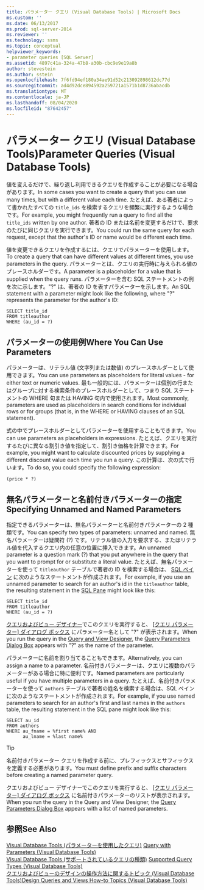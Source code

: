 ```yaml
---
title: パラメーター クエリ (Visual Database Tools) | Microsoft Docs
ms.custom: ''
ms.date: 06/13/2017
ms.prod: sql-server-2014
ms.reviewer: ''
ms.technology: ssms
ms.topic: conceptual
helpviewer_keywords:
- parameter queries [SQL Server]
ms.assetid: 4897c41a-324a-47b8-a30b-cbc9e9e19a8b
author: stevestein
ms.author: sstein
ms.openlocfilehash: 7f6fd94ef180a34ae91d52c213092898612dc77d
ms.sourcegitcommit: ad4d92dce894592a259721a1571b1d8736abacdb
ms.translationtype: MT
ms.contentlocale: ja-JP
ms.lasthandoff: 08/04/2020
ms.locfileid: "87642457"
---
```

# <a name="parameter-queries-visual-database-tools"></a><span data-ttu-id="90192-102">パラメーター クエリ (Visual Database Tools)</span><span class="sxs-lookup"><span data-stu-id="90192-102">Parameter Queries (Visual Database Tools)</span></span>
  <span data-ttu-id="90192-103">値を変えるだけで、繰り返し利用できるクエリを作成することが必要になる場合があります。</span><span class="sxs-lookup"><span data-stu-id="90192-103">In some cases you want to create a query that you can use many times, but with a different value each time.</span></span> <span data-ttu-id="90192-104">たとえば、ある著者によって書かれたすべての `title_ids` を検索するクエリを頻繁に実行するような場合です。</span><span class="sxs-lookup"><span data-stu-id="90192-104">For example, you might frequently run a query to find all the `title_ids` written by one author.</span></span> <span data-ttu-id="90192-105">著者の ID または名前を変更するだけで、要求のたびに同じクエリを実行できます。</span><span class="sxs-lookup"><span data-stu-id="90192-105">You could run the same query for each request, except that the author's ID or name would be different each time.</span></span>  
  
 <span data-ttu-id="90192-106">値を変更できるクエリを作成するには、クエリでパラメーターを使用します。</span><span class="sxs-lookup"><span data-stu-id="90192-106">To create a query that can have different values at different times, you use parameters in the query.</span></span> <span data-ttu-id="90192-107">パラメーターとは、クエリの実行時に与えられる値のプレースホルダーです。</span><span class="sxs-lookup"><span data-stu-id="90192-107">A parameter is a placeholder for a value that is supplied when the query runs.</span></span> <span data-ttu-id="90192-108">パラメーターを含む SQL ステートメントの例を次に示します。"?" は、著者の ID を表すパラメーターを示します。</span><span class="sxs-lookup"><span data-stu-id="90192-108">An SQL statement with a parameter might look like the following, where "?" represents the parameter for the author's ID:</span></span>  
  
```  
SELECT title_id  
FROM titleauthor  
WHERE (au_id = ?)  
```  
  
## <a name="where-you-can-use-parameters"></a><span data-ttu-id="90192-109">パラメーターの使用例</span><span class="sxs-lookup"><span data-stu-id="90192-109">Where You Can Use Parameters</span></span>  
 <span data-ttu-id="90192-110">パラメーターは、リテラル値 (文字列または数値) のプレースホルダーとして使用できます。</span><span class="sxs-lookup"><span data-stu-id="90192-110">You can use parameters as placeholders for literal values - for either text or numeric values.</span></span> <span data-ttu-id="90192-111">最も一般的には、パラメーターは個別の行またはグループに対する検索条件のプレースホルダーとして、つまり SQL ステートメントの WHERE 句または HAVING 句内で使用されます。</span><span class="sxs-lookup"><span data-stu-id="90192-111">Most commonly, parameters are used as placeholders in search conditions for individual rows or for groups (that is, in the WHERE or HAVING clauses of an SQL statement).</span></span>  
  
 <span data-ttu-id="90192-112">式の中でプレースホルダーとしてパラメーターを使用することもできます。</span><span class="sxs-lookup"><span data-stu-id="90192-112">You can use parameters as placeholders in expressions.</span></span> <span data-ttu-id="90192-113">たとえば、クエリを実行するたびに異なる割引き値を指定して、割引き価格を計算できます。</span><span class="sxs-lookup"><span data-stu-id="90192-113">For example, you might want to calculate discounted prices by supplying a different discount value each time you run a query.</span></span> <span data-ttu-id="90192-114">この計算は、次の式で行います。</span><span class="sxs-lookup"><span data-stu-id="90192-114">To do so, you could specify the following expression:</span></span>  
  
```  
(price * ?)  
```  
  
## <a name="specifying-unnamed-and-named-parameters"></a><span data-ttu-id="90192-115">無名パラメーターと名前付きパラメーターの指定</span><span class="sxs-lookup"><span data-stu-id="90192-115">Specifying Unnamed and Named Parameters</span></span>  
 <span data-ttu-id="90192-116">指定できるパラメーターは、無名パラメーターと名前付きパラメーターの 2 種類です。</span><span class="sxs-lookup"><span data-stu-id="90192-116">You can specify two types of parameters: unnamed and named.</span></span> <span data-ttu-id="90192-117">無名パラメーターは疑問符 (?) です。リテラル値の入力を要求する、またはリテラル値を代入するクエリ内の任意の位置に挿入できます。</span><span class="sxs-lookup"><span data-stu-id="90192-117">An unnamed parameter is a question mark (?) that you put anywhere in the query that you want to prompt for or substitute a literal value.</span></span> <span data-ttu-id="90192-118">たとえば、無名パラメーターを使って `titleauthor` テーブルで著者の ID を検索する場合は、 [SQL ペイン](visual-database-tools.md) に次のようなステートメントが作成されます。</span><span class="sxs-lookup"><span data-stu-id="90192-118">For example, if you use an unnamed parameter to search for an author's id in the `titleauthor` table, the resulting statement in the [SQL Pane](visual-database-tools.md) might look like this:</span></span>  
  
```  
SELECT title_id  
FROM titleauthor  
WHERE (au_id = ?)  
```  
  
 <span data-ttu-id="90192-119">[クエリおよびビュー デザイナー](query-and-view-designer-tools-visual-database-tools.md)でこのクエリを実行すると、 [[クエリ パラメーター] ダイアログ ボックス](query-parameters-dialog-box-visual-database-tools.md) にパラメーター名として "?" が表示されます。</span><span class="sxs-lookup"><span data-stu-id="90192-119">When you run the query in the [Query and View Designer](query-and-view-designer-tools-visual-database-tools.md), the [Query Parameters Dialog Box](query-parameters-dialog-box-visual-database-tools.md) appears with "?" as the name of the parameter.</span></span>  
  
 <span data-ttu-id="90192-120">パラメーターに名前を割り当てることもできます。</span><span class="sxs-lookup"><span data-stu-id="90192-120">Alternatively, you can assign a name to a parameter.</span></span> <span data-ttu-id="90192-121">名前付きパラメーターは、クエリに複数のパラメーターがある場合に特に便利です。</span><span class="sxs-lookup"><span data-stu-id="90192-121">Named parameters are particularly useful if you have multiple parameters in a query.</span></span> <span data-ttu-id="90192-122">たとえば、名前付きパラメーターを使って `authors` テーブルで著者の姓名を検索する場合は、SQL ペインに次のようなステートメントが作成されます。</span><span class="sxs-lookup"><span data-stu-id="90192-122">For example, if you use named parameters to search for an author's first and last names in the `authors` table, the resulting statement in the SQL pane might look like this:</span></span>  
  
```  
SELECT au_id  
FROM authors  
WHERE au_fname = %first name% AND  
      au_lname = %last name%  
```  
  
> [!TIP]  
>  <span data-ttu-id="90192-123">名前付きパラメーター クエリを作成する前に、プレフィックスとサフィックスを定義する必要があります。</span><span class="sxs-lookup"><span data-stu-id="90192-123">You must define prefix and suffix characters before creating a named parameter query.</span></span>  
  
 <span data-ttu-id="90192-124">クエリおよびビュー デザイナーでこのクエリを実行すると、 [[クエリ パラメーター] ダイアログ ボックス](query-parameters-dialog-box-visual-database-tools.md) に名前付きパラメーターのリストが表示されます。</span><span class="sxs-lookup"><span data-stu-id="90192-124">When you run the query in the Query and View Designer, the [Query Parameters Dialog Box](query-parameters-dialog-box-visual-database-tools.md) appears with a list of named parameters.</span></span>  
  
## <a name="see-also"></a><span data-ttu-id="90192-125">参照</span><span class="sxs-lookup"><span data-stu-id="90192-125">See Also</span></span>  
 <span data-ttu-id="90192-126">[Visual Database Tools &#40;パラメーターを使用したクエリ&#41;](query-with-parameters-visual-database-tools.md) </span><span class="sxs-lookup"><span data-stu-id="90192-126">[Query with Parameters &#40;Visual Database Tools&#41;](query-with-parameters-visual-database-tools.md) </span></span>  
 <span data-ttu-id="90192-127">[Visual Database Tools &#40;サポートされているクエリの種類&#41;](supported-query-types-visual-database-tools.md) </span><span class="sxs-lookup"><span data-stu-id="90192-127">[Supported Query Types &#40;Visual Database Tools&#41;](supported-query-types-visual-database-tools.md) </span></span>  
 [<span data-ttu-id="90192-128">クエリおよびビューのデザインの操作方法に関するトピック (Visual Database Tools)</span><span class="sxs-lookup"><span data-stu-id="90192-128">Design Queries and Views How-to Topics &#40;Visual Database Tools&#41;</span></span>](design-queries-and-views-how-to-topics-visual-database-tools.md)  
  
  
